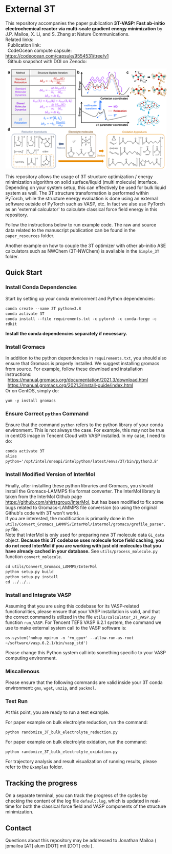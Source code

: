 # External 3T

This repository accompanies the paper publication <b>3T-VASP: Fast ab-initio electrochemical reactor via multi-scale gradient energy minimization</b> by J.P. Mailoa, X. Li, and S. Zhang at Nature Communications. <br />
Related links: <br />
&ensp;Publication link:  <br />
&ensp;CodeOcean compute capsule: https://codeocean.com/capsule/9554531/tree/v1 <br />
&ensp;Github snapshot with DOI on Zenodo:  <br />

![screenshot](./paper_resources/Figures/Figure_1_vFinal.tif)

This repository allows the usage of 3T structure optimization / energy minimization algorithm on solid surface/liquid (multi molecule) interface. Depending on your system setup, this can effectively be used for bulk liquid system as well. The 3T structure transformation is performed within PyTorch, while the structure energy evaluation is done using an external software outside of PyTorch such as VASP, etc. In fact we also use PyTorch as an 'external calculator' to calculate classical force field energy in this repository.

Follow the instructions below to run example code. The raw and source data related to the manuscript publication can be found in the `paper_resources` folder.

Another example on how to couple the 3T optimizer with other ab-initio ASE calculators such as NWChem (3T-NWChem) is available in the `Simple_3T` folder.

## Quick Start

### Install Conda Dependencies
Start by setting up your conda environment and Python dependencies:
```
conda create --name 3T python=3.8
conda activate 3T
conda install --file requirements.txt -c pytorch -c conda-forge -c rdkit
```
<b>Install the conda dependencies separately if necessary. </b>

### Install Gromacs
In addition to the python dependencies in `requirements.txt`, you should also ensure that Gromacs is properly installed. We suggest installing gromacs from source. For example, follow these download and installation instructions: <br />
&ensp;https://manual.gromacs.org/documentation/2021.3/download.html <br />
&ensp;https://manual.gromacs.org/2021.3/install-guide/index.html  <br />
Or on CentOS, simply do: <br />
```
yum -y install gromacs
```

### Ensure Correct `python` Command
Ensure that the command `python` refers to the python library of your conda environment. This is not always the case. For example, this may not be true in centOS image in Tencent Cloud with VASP installed. In my case, I need to do:
```
conda activate 3T
alias python='/opt/intel/oneapi/intelpython/latest/envs/3T/bin/python3.8'
```

### Install Modified Version of InterMol
Finally, after installing these python libraries and Gromacs, you should install the Gromacs-LAMMPS file format converter. The InterMol library is taken from the InterMol Github page https://github.com/shirtsgroup/InterMol, but has been modified to fix some bugs related to Gromacs-LAMMPS file conversion (so using the original Github's code with 3T won't work).<br />
If you are interested, the modification is primarily done in the `utils/Convert_Gromacs_LAMMPS/InterMol/intermol/gromacs/grofile_parser.py` file. <br />
Note that InterMol is only used for preparing new 3T molecule data `GL_data` object. <b>Because this 3T codebase uses molecule force field caching, you do not need InterMol if you are working with just old molecules that you have already cached in your database.</b> See `utils/process_molecule.py` function `convert_molecule`.
```
cd utils/Convert_Gromacs_LAMMPS/InterMol
python setup.py build
python setup.py install
cd ../../..
```

### Install and Integrate VASP
Assuming that you are using this codebase for its VASP-related functionalities, please ensure that your VASP installation is valid, and that the correct command is utilized in the file `utils/calculator_3T_VASP.py` function `run_VASP`. For Tencent TEFS VASP 6.2.1 system, the command we use to make external system call to the VASP software is:
```
os.system('nohup mpirun -n '+n_gpu+' --allow-run-as-root ~/software/vasp.6.2.1/bin/vasp_std')
```
Please change this Python system call into something specific to your VASP computing environment.

### Miscallenous
Please ensure that the following commands are valid inside your 3T conda environment: `gmx`, `wget`, `unzip`, and `packmol`.

### Test Run
At this point, you are ready to run a test example.

For paper example on bulk electrolyte reduction, run the command:
```
python randomize_3T_bulk_electrolyte_reduction.py
```

For paper example on bulk electrolyte oxidation, run the command:
```
python randomize_3T_bulk_electrolyte_oxidation.py
```

For trajectory analysis and result visualization of running results, please refer to the `Examples` folder.

## Tracking the progress
On a separate terminal, you can track the progress of the cycles by checking the content of the log file `default.log`, which is updated in real-time for both the classical force field and VASP components of the structure minimization.

## Contact

Questions about this repository may be addressed to Jonathan Mailoa ( jpmailoa [AT] alum [DOT] mit [DOT] edu ).

